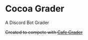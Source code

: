 # Cocoa Grader

A Discord Bot Grader

~~Created to compete with [Cafe Grader](https://github.com/cafe-grader-team/cafe-grader-web)~~
